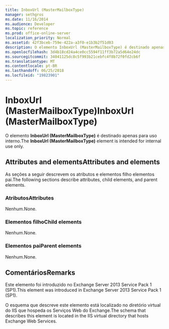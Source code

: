 ```yaml
---
title: InboxUrl (MasterMailboxType)
manager: sethgros
ms.date: 11/16/2014
ms.audience: Developer
ms.topic: reference
ms.prod: office-online-server
localization_priority: Normal
ms.assetid: 42f3bceb-759e-422a-a3f0-e1b3b2f51d03
description: O elemento InboxUrl (MasterMailboxType) é destinado apenas para uso interno.
ms.openlocfilehash: 3d4b18cd24a4ce0cc5594f11ff3b72a5d64e24dc
ms.sourcegitcommit: 34041125dc8c5f993b21cebfc4f8b72f0fd2cb6f
ms.translationtype: MT
ms.contentlocale: pt-BR
ms.lasthandoff: 06/25/2018
ms.locfileid: "19823901"
---
```

# <a name="inboxurl-mastermailboxtype"></a><span data-ttu-id="253cc-103">InboxUrl (MasterMailboxType)</span><span class="sxs-lookup"><span data-stu-id="253cc-103">InboxUrl (MasterMailboxType)</span></span>

<span data-ttu-id="253cc-104">O elemento **InboxUrl (MasterMailboxType)** é destinado apenas para uso interno.</span><span class="sxs-lookup"><span data-stu-id="253cc-104">The **InboxUrl (MasterMailboxType)** element is intended for internal use only.</span></span> 

## <a name="attributes-and-elements"></a><span data-ttu-id="253cc-105">Attributes and elements</span><span class="sxs-lookup"><span data-stu-id="253cc-105">Attributes and elements</span></span>

<span data-ttu-id="253cc-106">As seções a seguir descrevem os atributos e elementos filho elementos pai.</span><span class="sxs-lookup"><span data-stu-id="253cc-106">The following sections describe attributes, child elements, and parent elements.</span></span>
  
### <a name="attributes"></a><span data-ttu-id="253cc-107">Atributos</span><span class="sxs-lookup"><span data-stu-id="253cc-107">Attributes</span></span>

<span data-ttu-id="253cc-108">Nenhum.</span><span class="sxs-lookup"><span data-stu-id="253cc-108">None.</span></span>
  
### <a name="child-elements"></a><span data-ttu-id="253cc-109">Elementos filho</span><span class="sxs-lookup"><span data-stu-id="253cc-109">Child elements</span></span>

<span data-ttu-id="253cc-110">Nenhum.</span><span class="sxs-lookup"><span data-stu-id="253cc-110">None.</span></span>
  
### <a name="parent-elements"></a><span data-ttu-id="253cc-111">Elementos pai</span><span class="sxs-lookup"><span data-stu-id="253cc-111">Parent elements</span></span>

<span data-ttu-id="253cc-112">Nenhum.</span><span class="sxs-lookup"><span data-stu-id="253cc-112">None.</span></span>
  
## <a name="remarks"></a><span data-ttu-id="253cc-113">Comentários</span><span class="sxs-lookup"><span data-stu-id="253cc-113">Remarks</span></span>

<span data-ttu-id="253cc-114">Este elemento foi introduzido no Exchange Server 2013 Service Pack 1 (SP1).</span><span class="sxs-lookup"><span data-stu-id="253cc-114">This element was introduced in Exchange Server 2013 Service Pack 1 (SP1).</span></span>
  
<span data-ttu-id="253cc-115">O esquema que descreve este elemento está localizado no diretório virtual do IIS que hospeda os Serviços Web do Exchange.</span><span class="sxs-lookup"><span data-stu-id="253cc-115">The schema that describes this element is located in the IIS virtual directory that hosts Exchange Web Services.</span></span>
  

